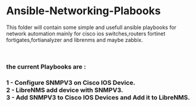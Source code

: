 # Ansible-Networking-Plabooks
<p>This folder will contain some simple and usefull ansible playbooks for network automation mainly for cisco ios switches,routers fortinet fortigates,fortianalyzer and librenms and maybe zabbix.</p>
</br>
<h3>the current Playbooks are :<h3> 
  <b>1 - Configure SNMPV3 on Cisco IOS Device.</b>
  </br>
  <b>2 - LibreNMS add device with SNMPV3.</b>
  </br>
  <b>3 - Add SNMPV3 to Cisco IOS Devices and Add it to LibreNMS.</b>
  </br>
